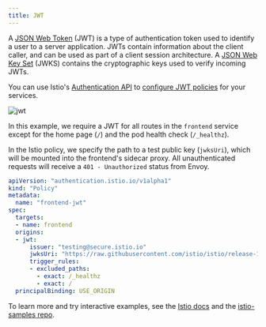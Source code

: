 ```yaml
---
title: JWT
---
```


A [JSON Web Token](https://jwt.io/introduction/) (JWT) is a type of authentication token used to identify a user to a server application. JWTs contain information about the client caller, and can be used as part of a client session architecture. A [JSON Web Key Set](https://auth0.com/docs/jwks) (JWKS) contains the cryptographic keys used to verify incoming JWTs.

You can use Istio's [Authentication API](https://istio.io/docs/reference/config/istio.authentication.v1alpha1/#Jwt) to [configure JWT policies](https://istio.io/docs/concepts/security/#origin-authentication) for your services.

![jwt](/images/jwt.png)

In this example, we require a JWT for all routes in the `frontend` service except for the home page (`/`) and the pod health check (`/_healthz`).

In the Istio policy, we specify the path to a test public key (`jwksUri`), which will be mounted into the frontend's sidecar proxy. All unauthenticated requests will receive a `401 - Unauthorized` status from Envoy.

```YAML
apiVersion: "authentication.istio.io/v1alpha1"
kind: "Policy"
metadata:
  name: "frontend-jwt"
spec:
  targets:
  - name: frontend
  origins:
  - jwt:
      issuer: "testing@secure.istio.io"
      jwksUri: "https://raw.githubusercontent.com/istio/istio/release-1.2/security/tools/jwt/samples/jwks.json"
      trigger_rules:
      - excluded_paths:
        - exact: /_healthz
        - exact: /
  principalBinding: USE_ORIGIN
```

To learn more and try interactive examples, see the [Istio docs](https://istio.io/docs/tasks/security/authn-policy/#end-user-authentication) and the [istio-samples repo](https://github.com/GoogleCloudPlatform/istio-samples/tree/master/security-intro#add-end-user-jwt-authentication).



